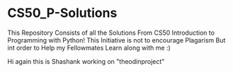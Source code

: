 # CS50_P-Solutions
This Repository Consists of all the Solutions From CS50 Introduction to Programming with Python! 
This Initiative is not to encourage Plagarism But int order to Help my Fellowmates Learn along with me :)

Hi again this is Shashank working on "theodinproject"